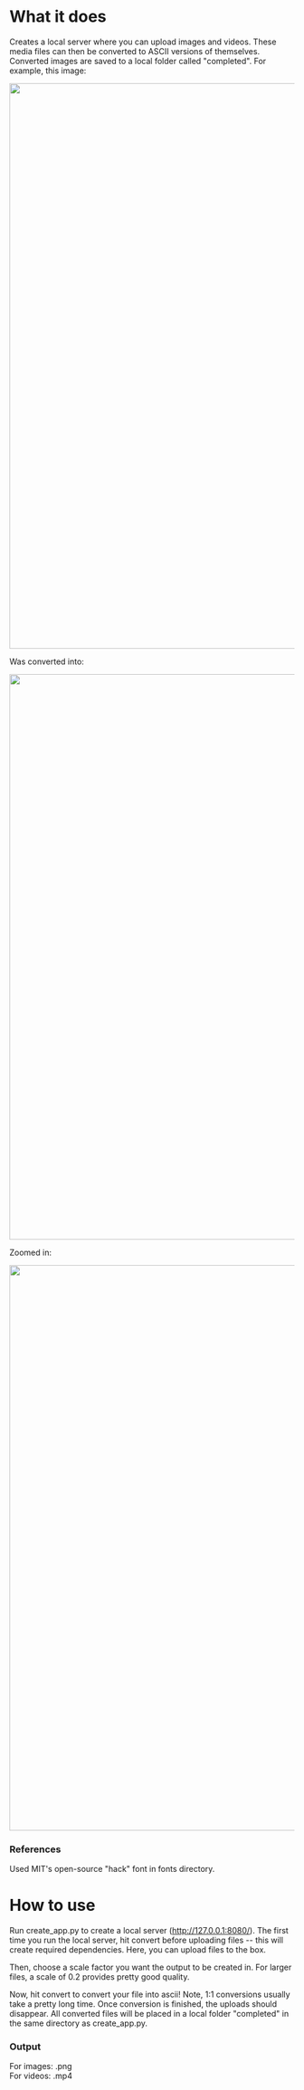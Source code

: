 # What it does
Creates a local server where you can upload images and videos. These media files can then be converted to ASCII versions of themselves. Converted images are saved to a local folder called "completed". For example, this image:

<img src="https://user-images.githubusercontent.com/59151395/158705313-ef543100-8033-4d65-bfb0-212fa7db2c30.jpg" width="1000">

Was converted into:

<img src="https://user-images.githubusercontent.com/59151395/158706341-d7fde08f-acd4-4a7f-aa7d-4b76ca9a4553.png" width="1000">

Zoomed in:

<img src="https://user-images.githubusercontent.com/59151395/158706491-db145d03-a2f4-4f28-a87c-b80f141cca05.png" width="1000">

### References
Used MIT's open-source "hack" font in fonts directory.

# How to use
Run create_app.py to create a local server (http://127.0.0.1:8080/).
The first time you run the local server, hit convert before uploading files -- this will create required dependencies.
Here, you can upload files to the box.

Then, choose a scale factor you want the output to be created in.
For larger files, a scale of 0.2 provides pretty good quality.

Now, hit convert to convert your file into ascii!
Note, 1:1 conversions usually take a pretty long time.
Once conversion is finished, the uploads should disappear.
All converted files will be placed in a local folder "completed" in the same directory as create_app.py.

### Output
For images: .png  
For videos: .mp4  
